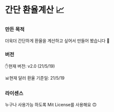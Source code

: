 # 간단 환율계산 📈

### 만든 목적
더욱더 간단하게 환율을 계산하고 싶어서 만들어 봤습니다 🙂

### 버전
✋현재 버전: v2.0 (21/5/19)

📊현재 달러 환율 기준일: 21/5/19


### 라이센스
누구나 사용가능 하도록 Mit License를 사용해요 🙃
